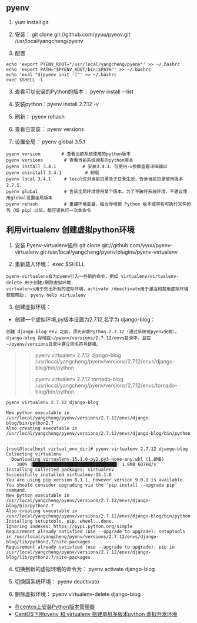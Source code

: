
## pyenv
1. yum install git

2. 安装： git clone git://github.com/yyuu/pyenv.git  /usr/local/yangcheng/pyenv

3. 配置
```
echo 'export PYENV_ROOT="/usr/local/yangcheng/pyenv"' >> ~/.bashrc
echo 'export PATH="$PYENV_ROOT/bin:$PATH"' >> ~/.bashrc
echo 'eval "$(pyenv init -)"' >> ~/.bashrc
exec $SHELL -l
```

3. 查看可以安装的Python的版本： pyenv install --list

4. 安装python：pyenv install 2.7.12 -v

5. 刷新： pyenv rehash

6. 查看已安装： pyenv versions

7. 设置全局：  pyenv global 3.5.1


```
pyenv version        # 查看当前系统使用的python版本
pyenv versions        # 查看当前系统拥有的python版本
pyenv install 3.4.1          # 安装3.4.1，可使用-v参数查看详细输出
pyenv uninstall 3.4.1         # 卸载
pyenv local 3.4.1     # local仅对当前目录及子目录生效，告诉当前目录使用版本2.7.5，
pyenv global          # 告诉全局环境使用某个版本，为了不破坏系统环境，不建议使用global设置全局版本
pyenv rehash          # 重建环境变量，每当你增删 Python 版本或带有可执行文件的包（如 pip）以后，都应该执行一次本命令
```

## 利用virtualenv 创建虚拟python环境
1. 安装 Pyenv-virtualenv插件
git clone git://github.com/yyuu/pyenv-virtualenv.git  /usr/local/yangcheng/pyenv/plugins/pyenv-virtualenv

2. 重新载入环境：  exec $SHELL
```
pyenv-virtualenv会为pyenv引入一些新的命令，例如 virtualenv/virtualenv-delete 用于创建/删除虚拟环境，
virtualenvs用于列出所有的虚拟环境，activate /deactivate用于激活和禁用虚拟环境
获取帮助： pyenv help virtualenv
```

3. 创建虚拟环境：
- 创建一个虚拟环境,py版本设置为2.7.12,名字为 django-blog：
```
创建 django-blog-env 之前，须先安装Python 2.7.12（通过系统或pyenv安装）。
django-blog 存储在~/pyenv/versions/2.7.12/envs目录中，且在~/pyenv/versions目录中建立同名符号链接。
```
>> pyenv virtualenv 2.7.12 django-blog
>> /usr/local/yangcheng/pyenv/versions/2.7.12/envs/django-blog/bin/python
>> 
>> pyenv virtualenv 2.7.12 tornado-blog
>> /usr/local/yangcheng/pyenv/versions/2.7.12/envs/tornado-blog/bin/python

```
pyenv virtualenv 2.7.12 django-blog

New python executable in /usr/local/yangcheng/pyenv/versions/2.7.12/envs/django-blog/bin/python2.7
Also creating executable in /usr/local/yangcheng/pyenv/versions/2.7.12/envs/django-blog/bin/python

------------------------------------------
[root@localhost virtual_env_dir]# pyenv virtualenv 2.7.12 django-blog
Collecting virtualenv
  Downloading virtualenv-15.1.0-py2.py3-none-any.whl (1.8MB)
    100% |████████████████████████████████| 1.8MB 607kB/s 
Installing collected packages: virtualenv
Successfully installed virtualenv-15.1.0
You are using pip version 8.1.1, however version 9.0.1 is available.
You should consider upgrading via the 'pip install --upgrade pip' command.
New python executable in /usr/local/yangcheng/pyenv/versions/2.7.12/envs/django-blog/bin/python2.7
Also creating executable in /usr/local/yangcheng/pyenv/versions/2.7.12/envs/django-blog/bin/python
Installing setuptools, pip, wheel...done.
Ignoring indexes: https://pypi.python.org/simple
Requirement already satisfied (use --upgrade to upgrade): setuptools in /usr/local/yangcheng/pyenv/versions/2.7.12/envs/django-blog/lib/python2.7/site-packages
Requirement already satisfied (use --upgrade to upgrade): pip in /usr/local/yangcheng/pyenv/versions/2.7.12/envs/django-blog/lib/python2.7/site-packages
```

4. 切换到新的虚拟环境的命令为： pyenv activate django-blog


5. 切换回系统环境： pyenv deactivate

6. 删除虚拟环境： pyenv virtualenv-delete django-blog



- [在centos上安装Python版本管理器](http://www.jianshu.com/p/1b0b50d1cd24)
- [CentOS下用pyenv 和 virtualenv 搭建单机多版本python 虚拟开发环境](http://www.cnblogs.com/MacoLee/p/5707546.html)
